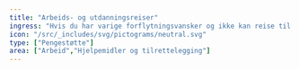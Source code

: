 ```yaml
---
title: "Arbeids- og utdanningsreiser"
ingress: "Hvis du har varige forflytningsvansker og ikke kan reise til og fra arbeids- eller utdanningssted med offentlige kommunikasjonsmidler, kan du søke om stønad til arbeids- og utdanningsreiser. Ordningen innebærer at du kan få transport med drosje til og fra arbeid eller skole."
icon: "/src/_includes/svg/pictograms/neutral.svg"
type: ["Pengestøtte"]
area: ["Arbeid","Hjelpemidler og tilrettelegging"]
---
```

